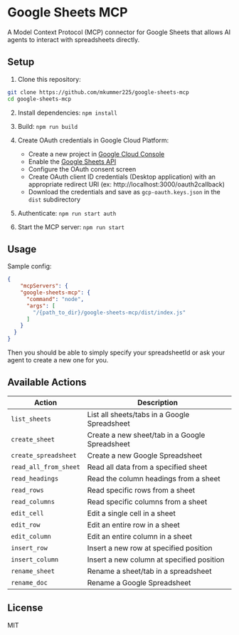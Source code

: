 # Google Sheets MCP

A Model Context Protocol (MCP) connector for Google Sheets that allows AI agents to interact with spreadsheets directly.

## Setup

1. Clone this repository:
```bash
git clone https://github.com/mkummer225/google-sheets-mcp
cd google-sheets-mcp
```


2. Install dependencies:
`npm install`


3. Build:
`npm run build`


4. Create OAuth credentials in Google Cloud Platform:
   - Create a new project in [Google Cloud Console](https://console.cloud.google.com/)
   - Enable the [Google Sheets API](https://console.cloud.google.com/marketplace/product/google/sheets.googleapis.com)
   - Configure the OAuth consent screen
   - Create OAuth client ID credentials (Desktop application) with an appropriate redirect URI (ex: http://localhost:3000/oauth2callback)
   - Download the credentials and save as `gcp-oauth.keys.json` in the `dist` subdirectory


5. Authenticate:
`npm run start auth`


6. Start the MCP server:
`npm run start`


## Usage

Sample config:
```json
{
    "mcpServers": {
    "google-sheets-mcp": {
      "command": "node",
      "args": [
        "/{path_to_dir}/google-sheets-mcp/dist/index.js"
      ]
    }
  }
}
```

Then you should be able to simply specify your spreadsheetId or ask your agent to create a new one for you.

## Available Actions

| Action | Description |
|--------|-------------|
| `list_sheets` | List all sheets/tabs in a Google Spreadsheet |
| `create_sheet` | Create a new sheet/tab in a Google Spreadsheet |
| `create_spreadsheet` | Create a new Google Spreadsheet |
| `read_all_from_sheet` | Read all data from a specified sheet |
| `read_headings` | Read the column headings from a sheet |
| `read_rows` | Read specific rows from a sheet |
| `read_columns` | Read specific columns from a sheet |
| `edit_cell` | Edit a single cell in a sheet |
| `edit_row` | Edit an entire row in a sheet |
| `edit_column` | Edit an entire column in a sheet |
| `insert_row` | Insert a new row at specified position |
| `insert_column` | Insert a new column at specified position |
| `rename_sheet` | Rename a sheet/tab in a spreadsheet |
| `rename_doc` | Rename a Google Spreadsheet |


## License

MIT